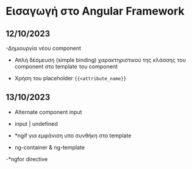 # Εισαγωγή στο Angular Framework

## 12/10/2023

-Δημιουργία νέου component

- Απλή δέσμευση (simple binding) χαρακτηριστικού της κλάσσης του component 
στο template του component

- Χρήση του placeholder `{{<attribute_name}}`

## 13/10/2023

- Alternate component input

- input | undefined 
- *ngif για εμφάνιση υπο συνθήκη στο template
- ng-container & ng-template

-*ngfor directive
